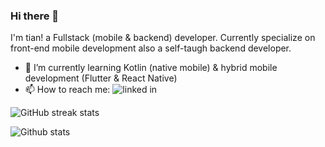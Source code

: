 ### Hi there 👋
I'm tian! a Fullstack (mobile & backend) developer. Currently specialize on front-end mobile development also a self-taugh backend developer.


- 🌱 I’m currently learning Kotlin (native mobile) & hybrid mobile development (Flutter & React Native)
- 📫 How to reach me: ![linked in](https://www.linkedin.com/in/septian-wijaya/)

![GitHub streak stats](https://github-readme-streak-stats.herokuapp.com/?user=4sskick)

![Github stats](https://github-readme-stats.vercel.app/api?username=4sskick)


<!--
**4sskick/4sskick** is a ✨ _special_ ✨ repository because its `README.md` (this file) appears on your GitHub profile.


Here are some ideas to get you started:

- 🔭 I’m currently working on ...
- 🌱 I’m currently learning ...
- 👯 I’m looking to collaborate on ...
- 🤔 I’m looking for help with ...
- 💬 Ask me about ...
- 📫 How to reach me: ...
- 😄 Pronouns: ...
- ⚡ Fun fact: ...
-->
